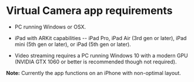 # Virtual Camera app requirements

* PC running Windows or OSX.

* iPad with ARKit capabilities -- iPad Pro, iPad Air (3rd gen or later), iPad mini (5th gen or later), or iPad (5th gen or later).

* Video streaming requires a PC running Windows 10 with a modern GPU (NVIDIA GTX 1060 or better is recommended though not required).

**Note:** Currently the app functions on an iPhone with non-optimal layout.
